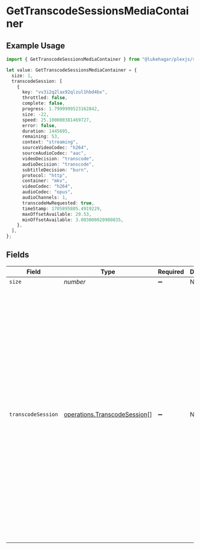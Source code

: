 # GetTranscodeSessionsMediaContainer

## Example Usage

```typescript
import { GetTranscodeSessionsMediaContainer } from "@lukehagar/plexjs/sdk/models/operations";

let value: GetTranscodeSessionsMediaContainer = {
  size: 1,
  transcodeSession: [
    {
      key: "vv3i2q2lax92qlzul1hbd4bx",
      throttled: false,
      complete: false,
      progress: 1.7999999523162842,
      size: -22,
      speed: 25.100000381469727,
      error: false,
      duration: 1445695,
      remaining: 53,
      context: "streaming",
      sourceVideoCodec: "h264",
      sourceAudioCodec: "aac",
      videoDecision: "transcode",
      audioDecision: "transcode",
      subtitleDecision: "burn",
      protocol: "http",
      container: "mkv",
      videoCodec: "h264",
      audioCodec: "opus",
      audioChannels: 1,
      transcodeHwRequested: true,
      timeStamp: 1705895805.4919229,
      maxOffsetAvailable: 29.53,
      minOffsetAvailable: 3.003000020980835,
    },
  ],
};
```

## Fields

| Field                                                                                                                                                                                                                                                                                                                                                                                                                                                                                                                                                                                                                                | Type                                                                                                                                                                                                                                                                                                                                                                                                                                                                                                                                                                                                                                 | Required                                                                                                                                                                                                                                                                                                                                                                                                                                                                                                                                                                                                                             | Description                                                                                                                                                                                                                                                                                                                                                                                                                                                                                                                                                                                                                          | Example                                                                                                                                                                                                                                                                                                                                                                                                                                                                                                                                                                                                                              |
| ------------------------------------------------------------------------------------------------------------------------------------------------------------------------------------------------------------------------------------------------------------------------------------------------------------------------------------------------------------------------------------------------------------------------------------------------------------------------------------------------------------------------------------------------------------------------------------------------------------------------------------ | ------------------------------------------------------------------------------------------------------------------------------------------------------------------------------------------------------------------------------------------------------------------------------------------------------------------------------------------------------------------------------------------------------------------------------------------------------------------------------------------------------------------------------------------------------------------------------------------------------------------------------------ | ------------------------------------------------------------------------------------------------------------------------------------------------------------------------------------------------------------------------------------------------------------------------------------------------------------------------------------------------------------------------------------------------------------------------------------------------------------------------------------------------------------------------------------------------------------------------------------------------------------------------------------ | ------------------------------------------------------------------------------------------------------------------------------------------------------------------------------------------------------------------------------------------------------------------------------------------------------------------------------------------------------------------------------------------------------------------------------------------------------------------------------------------------------------------------------------------------------------------------------------------------------------------------------------ | ------------------------------------------------------------------------------------------------------------------------------------------------------------------------------------------------------------------------------------------------------------------------------------------------------------------------------------------------------------------------------------------------------------------------------------------------------------------------------------------------------------------------------------------------------------------------------------------------------------------------------------ |
| `size`                                                                                                                                                                                                                                                                                                                                                                                                                                                                                                                                                                                                                               | *number*                                                                                                                                                                                                                                                                                                                                                                                                                                                                                                                                                                                                                             | :heavy_minus_sign:                                                                                                                                                                                                                                                                                                                                                                                                                                                                                                                                                                                                                   | N/A                                                                                                                                                                                                                                                                                                                                                                                                                                                                                                                                                                                                                                  | 1                                                                                                                                                                                                                                                                                                                                                                                                                                                                                                                                                                                                                                    |
| `transcodeSession`                                                                                                                                                                                                                                                                                                                                                                                                                                                                                                                                                                                                                   | [operations.TranscodeSession](../../../sdk/models/operations/transcodesession.md)[]                                                                                                                                                                                                                                                                                                                                                                                                                                                                                                                                                  | :heavy_minus_sign:                                                                                                                                                                                                                                                                                                                                                                                                                                                                                                                                                                                                                   | N/A                                                                                                                                                                                                                                                                                                                                                                                                                                                                                                                                                                                                                                  | [<br/>{<br/>"key": "vv3i2q2lax92qlzul1hbd4bx",<br/>"throttled": false,<br/>"complete": false,<br/>"progress": 1.7999999523162842,<br/>"size": -22,<br/>"speed": 25.100000381469727,<br/>"error": false,<br/>"duration": 1445695,<br/>"remaining": 53,<br/>"context": "streaming",<br/>"sourceVideoCodec": "h264",<br/>"sourceAudioCodec": "aac",<br/>"videoDecision": "transcode",<br/>"audioDecision": "transcode",<br/>"subtitleDecision": "burn",<br/>"protocol": "http",<br/>"container": "mkv",<br/>"videoCodec": "h264",<br/>"audioCodec": "opus",<br/>"audioChannels": 1,<br/>"transcodeHwRequested": true,<br/>"timeStamp": 1705895805.4919229,<br/>"maxOffsetAvailable": 29.53,<br/>"minOffsetAvailable": 3.003000020980835<br/>}<br/>] |